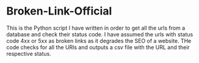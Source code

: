 # Broken-Link-Official
This is the Python script I have written in order to get all the urls from a database and check their status code. I have assumed the urls with status code 4xx or 5xx as broken links as it degrades the SEO of a website. THe code checks for all the URls and outputs a csv file with the URL and their respective status.
